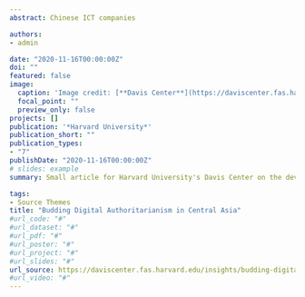 ```yaml
---
abstract: Chinese ICT companies 

authors:
- admin

date: "2020-11-16T00:00:00Z"
doi: ""
featured: false
image:
  caption: 'Image credit: [**Davis Center**](https://daviscenter.fas.harvard.edu/insights/budding-digital-authoritarianism-central-asia)'
  focal_point: ""
  preview_only: false
projects: []
publication: '*Harvard University*'
publication_short: ""
publication_types:
- "7"
publishDate: "2020-11-16T00:00:00Z"
# slides: example
summary: Small article for Harvard University's Davis Center on the development of Digital Authoritarianism in Central Asia. This work is related to my MA thesis, but takes a more general approach to talking about the importation of surveillence technology and the role Chinese ICT companies play in spreading Digital Authoritarian tools.  

tags:
- Source Themes
title: "Budding Digital Authoritarianism in Central Asia" 
#url_code: "#"
#url_dataset: "#"
#url_pdf: "#" 
#url_poster: "#"
#url_project: "#"
#url_slides: "#"
url_source: https://daviscenter.fas.harvard.edu/insights/budding-digital-authoritarianism-central-asia
#url_video: "#"
---
```



